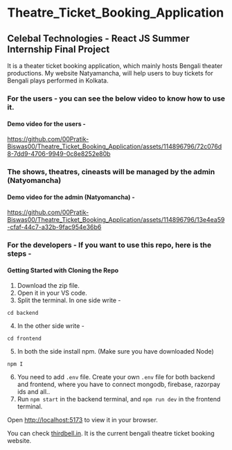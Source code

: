 # Theatre_Ticket_Booking_Application

## Celebal Technologies - React JS Summer Internship Final Project

It is a theater ticket booking application, which mainly hosts Bengali theater productions. My website Natyamancha, will help users to buy tickets for Bengali plays performed in Kolkata.

### For the users - you can see the below video to know how to use it.

#### Demo video for the users - 

https://github.com/00Pratik-Biswas00/Theatre_Ticket_Booking_Application/assets/114896796/72c076d8-7dd9-4706-9949-0c8e8252e80b

### The shows, theatres, cineasts will be managed by the admin (Natyomancha)

#### Demo video for the admin (Natyomancha) -

https://github.com/00Pratik-Biswas00/Theatre_Ticket_Booking_Application/assets/114896796/13e4ea59-cfaf-44c7-a32b-9fac954e36b6

### For the developers - If you want to use this repo, here is the steps - 


#### Getting Started with Cloning the Repo

1. Download the zip file.
2. Open it in your VS code. 
3. Split the terminal. In one side write - 

``` 
cd backend
```

4. In the other side write - 

```
cd frontend
```

5. In both the side install npm. (Make sure you have downloaded Node)

```
npm I
```

6. You need to add `.env` file. Create your own `.env` file for both backend and frontend, where you have to connect mongodb, firebase, razorpay ids and all..
7. Run `npm start` in the backend terminal, and `npm run dev` in the frontend terminal.

Open [http://localhost:5173](http://localhost:5173) to view it in your browser.


You can check [thirdbell.in](https://www.thirdbell.in/). It is the current bengali theatre ticket booking website.





